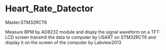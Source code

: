# Heart_Rate_Datector

Master:STM32RCT6

Measure BPM by AD8232 module and disply the signal waveform on a TFT-LCD screen
transmit the data to computer by USART on STM32RCT6 and display it on the screen of the computer by Labview2013


